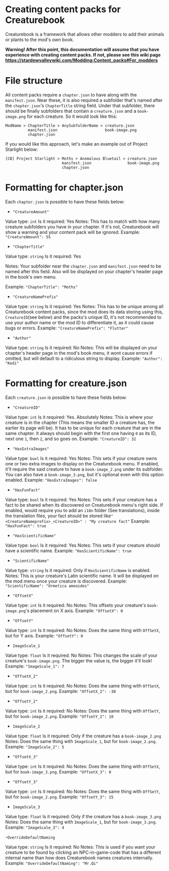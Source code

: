 # Creating content packs for Creaturebook
Creaturebook is a framework that allows other modders to add their animals or plants to the mod's own book. 

**Warning! After this point, this documentation will assume that you have experience with creating content packs. If not, please see this wiki page**
**https://stardewvalleywiki.com/Modding:Content_packs#For_modders**

# File structure
All content packs require a ``chapter.json`` to have along with the ``manifest.json``. Near these, it is also required a subfolder that's named after the ``chapter.json``'s ``ChapterTitle`` string field. Under that subfolder, there should be finally subfolders that contain a ``creature.json`` and a ``book-image.png`` for each creature.
So it would look like this:
```
ModName > ChapterTitle > AnySubfolderName > creature.json
          manifest.json                     book-image.png
          chapter.json
```

If you would like this approach, let's make an example out of Project Starlight below:
```
[CB] Project Starlight > Moths > Anomalous Bluetail > creature.json
                         manifest.json                book-image.png
                         chapter.json
```

# Formatting for chapter.json
Each ``chapter.json`` is possible to have these fields below:

- ``"CreatureAmount"``

Value type: ``int``
Is it required: Yes
Notes: This has to match with how many creature subfolders you have in your chapter. If it's not, Creaturebook will show a warning and your 
content pack will be ignored.
Example: ``"CreatureAmount": 55``

- ``"ChapterTitle"``

Value type: ``string``
Is it required: Yes

Notes: Your subfolder near the ``chapter.json`` and ``manifest.json`` need to be named after this field. Also will be displayed on your chapter's header page in the book's own menu.

Example: ``"ChapterTitle": "Moths"``

- ``"CreatureNamePrefix"``

Value type: ``string``
Is it required: Yes
Notes: This has to be unique among all Creaturebook content packs, since the mod does its data storing using this, ``CreatureID``(see below) and the packs's unique ID, it's not recommended to use your author name or the mod ID to differentiate it, as it could cause bugs or errors.
Example: ``"CreatureNamePrefix": "Flutter"``

- ``"Author"``

Value type: ``string``
Is it required: No
Notes: This will be displayed on your chapter's header page in the mod's book menu, it wont cause errors if omitted, but will default to a ridiculous string to display.
Example: ``"Author": "Kedi"``

# Formatting for creature.json
Each ``creature.json`` is possible to have these fields below:

- ``"CreatureID"``

Value type: ``int``
Is it required: Yes. Absolutely
Notes: This is where your creature is in the chapter (This means the smaller ID a creature has, the earlier its page will be). It has to be unique for each creature that are in the same chapter. It always should begin with the first one having ``0`` as its ID, next one ``1``, then ``2``, and so goes on.
Example: ``"CreatureID": 32``

- ``"HasExtraImages"``

Value type: ``bool``
Is it required: Yes
Notes: This sets if your creature owns one or two extra images to display on the Creaturebook menu. If enabled, it'll require the said creature to have a ``book-image_2.png`` under its subfolder. You can also have a ``book-image_3.png``, but it's optional even with this option enabled.
Example: ``"HasExtraImages": false``

- ``"HasFunFact"``
 
Value type: ``bool``
Is it required: Yes
Notes: This sets if your creature has a fact to be shared when its discovered on Creaturebook menu's right side. If enabled, would require you to add an ``i18n`` folder (See translations), inside the translation files, your fact should be stored like``"<CreatureNameprefix>_<CreatureID>" : "My creature fact"``
Example: ``"HasFunFact": true``

- ``"HasScientificName"`` 

Value type: ``bool``
Is it required: Yes
Notes: This sets if your creature should have a scientific name.
Example: ``"HasScientificName": true``

- ``"ScientificName"``

Value type: ``string``
Is it required: Only if ``HasScientificName`` is enabled.
Notes: This is your creature's Latin scientific name. It will be displayed on the mod menu once your creature is discovered.
Example: ``"ScientificName": "Ormetica ameoides"``

- ``"OffsetX"``

Value type: ``int``
Is it required: No
Notes: This offsets your creature's ``book-image.png``'s placement on X axis.
Example: ``"OffsetX": 0``

- ``"OffsetY"``

Value type: ``int``
Is it required: No
Notes: Does the same thing with ``OffSetX``, but for Y axis.
Example: ``"OffsetY": 0``

- ``ImageScale_1``

Value type: ``float``
Is it required: No
Notes: This changes the scale of your creature's ``book-image.png``. The bigger the value is, the bigger it'll look!
Example: ``"ImageScale_1": 7``

- ``"OffsetX_2"``

Value type: ``int``
Is it required: No
Notes:  Does the same thing with ``OffSetX``, but for ``book-image_2.png``.
Example: ``"OffsetX_2": -30``

- ``"OffsetY_2"``

Value type: ``int``
Is it required: No
Notes: Does the same thing with ``OffSetY``, but for ``book-image_2.png``.
Example: ``"OffsetY_2": 10``

- ``ImageScale_2``

Value type: ``float``
Is it required: Only if the creature has a ``book-image_2.png``
Notes:  Does the same thing with ``ImageScale_1``, but for ``book-image_2.png``.
Example: ``"ImageScale_2": 5``

- ``"OffsetX_3"``

Value type: ``int``
Is it required: No
Notes:  Does the same thing with ``OffSetX``, but for ``book-image_3.png``.
Example: ``"OffsetX_3": 0``

- ``"OffsetY_3"``

Value type: ``int``
Is it required: No
Notes: Does the same thing with ``OffSetY``, but for ``book-image_2.png``.
Example: ``"OffsetY_3": 15``

- ``ImageScale_3``

Value type: ``float``
Is it required: Only if the creature has a ``book-image_3.png``
Notes:  Does the same thing with ``ImageScale_1``, but for ``book-image_3.png``.
Example: ``"ImageScale_3": 4``

-``OverrideDefaultNaming``

Value type: ``string``
Is it required: No
Notes: This is used if you want your creature to be found by clicking an NPC-in-game-code that has a different internal name than how does Creaturebook names creatures internally.
Example: ``"OverrideDefaultNaming": "Mr.Qi"``
